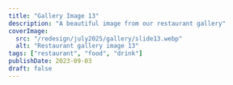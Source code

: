 ```yaml
---
title: "Gallery Image 13"
description: "A beautiful image from our restaurant gallery"
coverImage:
  src: "/redesign/july2025/gallery/slide13.webp"
  alt: "Restaurant gallery image 13"
tags: ["restaurant", "food", "drink"]
publishDate: 2023-09-03
draft: false
---
```

